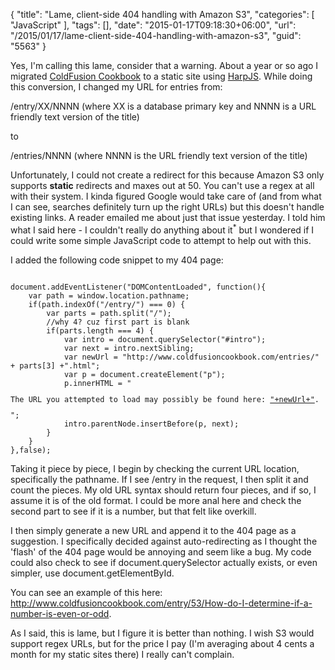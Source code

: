 {
	"title": "Lame, client-side 404 handling with Amazon S3",
	"categories": [
		"JavaScript"
	],
	"tags": [],
	"date": "2015-01-17T09:18:30+06:00",
	"url": "/2015/01/17/lame-client-side-404-handling-with-amazon-s3",
	"guid": "5563"
}

Yes, I'm calling this lame, consider that a warning. About a year or so ago I migrated <a href="http://www.coldfusioncookbook.com">ColdFusion Cookbook</a> to a static site using <a href="http://www.harpjs.com">HarpJS</a>. While doing this conversion, I changed my URL for entries from:

<!--more-->

/entry/XX/NNNN (where XX is a database primary key and NNNN is a URL friendly text version of the title)

to

/entries/NNNN (where NNNN is the URL friendly text version of the title)

Unfortunately, I could not create a redirect for this because Amazon S3 only supports <strong>static</strong> redirects and maxes out at 50. You can't use a regex at all with their system. I kinda figured Google would take care of (and from what I can see, searches definitely turn up the right URLs) but this doesn't handle existing links. A reader emailed me about just that issue yesterday. I told him what I said here - I couldn't really do anything about it<sup>*</sup> but I wondered if I could write some simple JavaScript code to attempt to help out with this.

I added the following code snippet to my 404 page:

<pre><code class="language-javascript">
document.addEventListener("DOMContentLoaded", function(){
	var path = window.location.pathname;
	if(path.indexOf("/entry/") === 0) {
		var parts = path.split("/");
		//why 4? cuz first part is blank
		if(parts.length === 4) {
			var intro = document.querySelector("#intro");
			var next = intro.nextSibling;
			var newUrl = "http://www.coldfusioncookbook.com/entries/" + parts[3] +".html";
			var p = document.createElement("p");
			p.innerHTML = "<p>The URL you attempted to load may possibly be found here: <a href='"+newUrl+"'>"+newUrl+"</a>.</p>";
			intro.parentNode.insertBefore(p, next);
		}
	} 
},false);
</code></pre>

Taking it piece by piece, I begin by checking the current URL location, specifically the pathname. If I see /entry in the request, I then split it and count the pieces. My old URL syntax should return four pieces, and if so, I assume it is of the old format. I could be more anal here and check the second part to see if it is a number, but that felt like overkill. 

I then simply generate a new URL and append it to the 404 page as a suggestion. I specifically decided against auto-redirecting as I thought the 'flash' of the 404 page would be annoying and seem like a bug. My code could also check to see if document.querySelector actually exists, or even simpler, use document.getElementById.

You can see an example of this here: <a href="http://www.coldfusioncookbook.com/entry/53/How-do-I-determine-if-a-number-is-even-or-odd">http://www.coldfusioncookbook.com/entry/53/How-do-I-determine-if-a-number-is-even-or-odd</a>. 

As I said, this is lame, but I figure it is better than nothing. I wish S3 would support regex URLs, but for the price I pay (I'm averaging about 4 cents a month for my static sites there) I really can't complain.